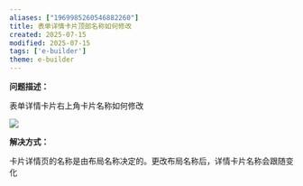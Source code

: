 ```yaml
---
aliases: ["1969985260546882260"]
title: 表单详情卡片顶部名称如何修改
created: 2025-07-15
modified: 2025-07-15
tags: ['e-builder']
theme: e-builder
---
```


**问题描述：**

表单详情卡片右上角卡片名称如何修改

![](https://myhelpdoc.oss-cn-heyuan.aliyuncs.com/mdimages/09ae29058eb3d487f03097396555e694.jpg)

**解决方式：**

卡片详情页的名称是由布局名称决定的。更改布局名称后，详情卡片名称会跟随变化

